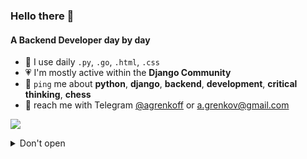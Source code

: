 ### Hello there 👋

#### A Backend Developer day by day

* 🐍 I use daily `.py`, `.go`, `.html`, `.css`
* 💗 I'm mostly active within the **Django Community**
* 🦫 `ping` me about **python**, **django**, **backend**, **development**, **critical thinking**, **chess**
* 📯 reach me with Telegram [@agrenkoff](https://www.t.me/agrenkoff) or [a.grenkov@gmail.com](mailto:a.grenkov@gmail.com)

![](https://komarev.com/ghpvc/?username=grenkoff&abbreviated=true)

<details>
<summary>Don't open</summary>
<image src="images/honeypot.jpg" alt="Honey Pot">
</details>